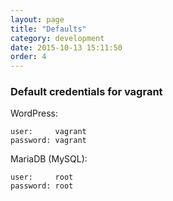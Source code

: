 ```yaml
---
layout: page
title: "Defaults"
category: development
date: 2015-10-13 15:11:50
order: 4
---
```


### Default credentials for vagrant

WordPress:

```
user:     vagrant
password: vagrant
```

MariaDB (MySQL):

```
user:     root
password: root
```
